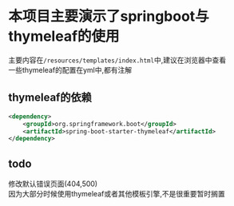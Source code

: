 # 本项目主要演示了springboot与thymeleaf的使用

主要内容在`/resources/templates/index.html`中,建议在浏览器中查看  
一些thymeleaf的配置在yml中,都有注解

## thymeleaf的依赖

```xml
<dependency>
    <groupId>org.springframework.boot</groupId>
    <artifactId>spring-boot-starter-thymeleaf</artifactId>
</dependency>
```

## todo

修改默认错误页面(404,500)  
因为大部分时候使用thymeleaf或者其他模板引擎,不是很重要暂时搁置